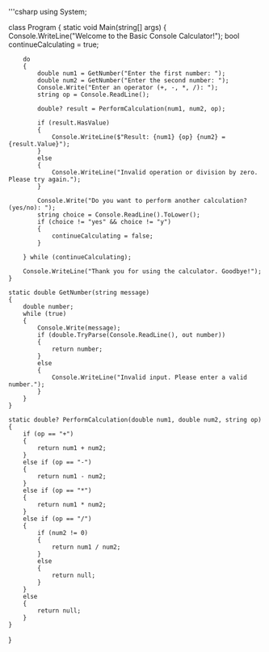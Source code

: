 '''csharp
using System;

class Program
{
    static void Main(string[] args)
    {
        Console.WriteLine("Welcome to the Basic Console Calculator!");
        bool continueCalculating = true;

        do
        {
            double num1 = GetNumber("Enter the first number: ");
            double num2 = GetNumber("Enter the second number: ");
            Console.Write("Enter an operator (+, -, *, /): ");
            string op = Console.ReadLine();

            double? result = PerformCalculation(num1, num2, op);

            if (result.HasValue)
            {
                Console.WriteLine($"Result: {num1} {op} {num2} = {result.Value}");
            }
            else
            {
                Console.WriteLine("Invalid operation or division by zero. Please try again.");
            }

            Console.Write("Do you want to perform another calculation? (yes/no): ");
            string choice = Console.ReadLine().ToLower();
            if (choice != "yes" && choice != "y")
            {
                continueCalculating = false;
            }

        } while (continueCalculating);

        Console.WriteLine("Thank you for using the calculator. Goodbye!");
    }

    static double GetNumber(string message)
    {
        double number;
        while (true)
        {
            Console.Write(message);
            if (double.TryParse(Console.ReadLine(), out number))
            {
                return number;
            }
            else
            {
                Console.WriteLine("Invalid input. Please enter a valid number.");
            }
        }
    }

    static double? PerformCalculation(double num1, double num2, string op)
    {
        if (op == "+")
        {
            return num1 + num2;
        }
        else if (op == "-")
        {
            return num1 - num2;
        }
        else if (op == "*")
        {
            return num1 * num2;
        }
        else if (op == "/")
        {
            if (num2 != 0)
            {
                return num1 / num2;
            }
            else
            {
                return null;
            }
        }
        else
        {
            return null;
        }
    }
}
